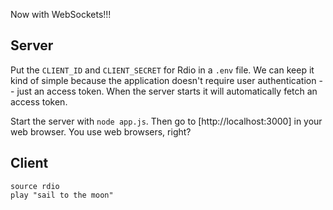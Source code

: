 Now with WebSockets!!!

## Server

Put the `CLIENT_ID` and `CLIENT_SECRET` for Rdio in a `.env` file.  We can keep
it kind of simple because the application doesn't require user authentication
-- just an access token.  When the server starts it will automatically fetch an
access token.

Start the server with `node app.js`.  Then go to [http://localhost:3000] in
your web browser.  You use web browsers, right?

## Client

    source rdio
    play "sail to the moon"
